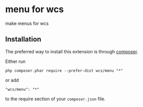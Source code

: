 menu for wcs
============
make menus for wcs

Installation
------------

The preferred way to install this extension is through [composer](http://getcomposer.org/download/).

Either run

```
php composer.phar require --prefer-dist wcs/menu "*"
```

or add

```
"wcs/menu": "*"
```

to the require section of your `composer.json` file.